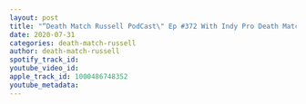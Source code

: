 ```yaml
---
layout: post
title: "“Death Match Russell PodCast\" Ep #372 With Indy Pro Death Match Wrestler BullDozer Matt Tremont H2O Back In The Saddle Again ,IG Bonanza 6!"
date: 2020-07-31
categories: death-match-russell
author: death-match-russell
spotify_track_id: 
youtube_video_id: 
apple_track_id: 1000486748352
youtube_metadata: 
---
```

